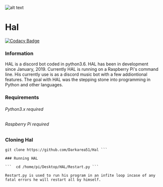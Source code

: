 ![alt text](https://cdn.discordapp.com/avatars/663923530626367509/83dcf1500d48a46b8cc77e40e828e6ec.webp?size=1024)
# Hal


[![Codacy Badge](https://app.codacy.com/project/badge/Grade/f847011b6ed34c468d01863313b11e72)](https://www.codacy.com?utm_source=github.com&amp;utm_medium=referral&amp;utm_content=Darkarea51/Picking-Flowers-MAZE&amp;utm_campaign=Badge_Grade)

### Information 
HAL is a discord bot coded in python3.6. HAL has been in development since January, 2019. Currently HAL is running on a Raspberry Pi's command line. His currently use is as a discord music bot with a few addiontional features. The goal with HAL was the stepping stone into programming in Python and other languages. 

### Requirements
###### Python3.x required 
###### Raspberry Pi required 

### Cloning Hal

``` cd ~ 
git clone https://github.com/Darkarea51/Hal ```

### Running HAL

```  cd /home/pi/Desktop/HAL/Restart.py ```

Restart.py is used to run his program in an infite loop incase of any fatal errors he will restart all by himself.



